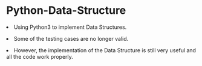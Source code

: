# Python-Data-Structure
<p><li>Using Python3 to implement Data Structures.</li></p>

<p><li>Some of the testing cases are no longer valid.</li></p>

<p><li>However, the implementation of the Data Structure is still very useful and all the code work properly.</li></p>
